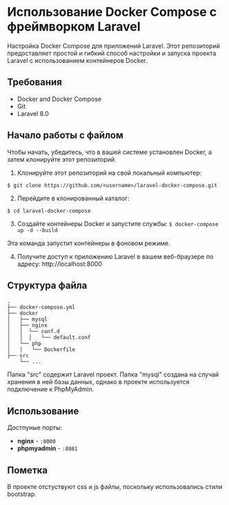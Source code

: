 # Использование Docker Compose с фреймворком Laravel

Настройка Docker Compose для приложений Laravel. Этот репозиторий предоставляет простой и гибкий способ настройки и запуска проекта Laravel с использованием контейнеров Docker.
## Требования
* Docker and Docker Compose
* Git
* Laravel 8.0

## Начало работы с файлом

Чтобы начать, убедитесь, что в вашей системе установлен Docker, а затем клонируйте этот репозиторий.

1. Клонируйте этот репозиторий на свой локальный компьютер:

```$ git clone https://github.com/<username>/laravel-docker-compose.git```

2. Перейдите в клонированный каталог:

```$ cd laravel-docker-compose```

3. Создайте контейнеры Docker и запустите службы: 
```$ docker-compose up -d --build```

Эта команда запустит контейнеры в фоновом режиме. 

4. Получите доступ к приложению Laravel в вашем веб-браузере по адресу: http://localhost:8000

## Структура файла
```
.
├── docker-compose.yml
├── docker
│   ├── mysql
│   ├── nginx
│   │  └── conf.d
│   │  │   └── default.conf
│   └── php
│   │   └── Dockerfile
├── src
    └── ...
```
Папка "src" содержит Laravel проект. Папка "mysql" создана на случай хранения в ней базы данных, однако в проекте используется подключение к PhpMyAdmin.

## Использование

Достпуные порты:
- **nginx** - `:8000`
- **phpmyadmin** - `:8081`

## Пометка 
В проекте отстуствуют css и js файлы, поскольку использовались стили bootstrap.
